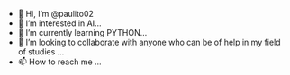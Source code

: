 - 👋 Hi, I’m @paulito02
- 👀 I’m interested in AI...
- 🌱 I’m currently learning PYTHON...
- 💞️ I’m looking to collaborate with anyone who can be of help in my field of studies ...
- 📫 How to reach me ...

<!---
paulito02/paulito02 is a ✨ special ✨ repository because its `README.md` (this file) appears on your GitHub profile.
You can click the Preview link to take a look at your changes.
--->
